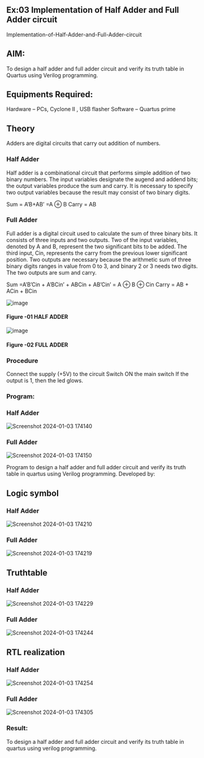 ## Ex:03 Implementation of Half Adder and Full Adder circuit
Implementation-of-Half-Adder-and-Full-Adder-circuit
## AIM:
To design a half adder and full adder circuit and verify its truth table in Quartus using Verilog programming.

## Equipments Required:
Hardware – PCs, Cyclone II , USB flasher
Software – Quartus prime
## Theory
Adders are digital circuits that carry out addition of numbers.

### Half Adder
Half adder is a combinational circuit that performs simple addition of two binary numbers. The input variables designate the augend and addend bits; the output variables produce the sum and carry. It is necessary to specify two output variables because the result may consist of two binary digits.

Sum = A’B+AB’ =A ⊕ B Carry = AB

### Full Adder
Full adder is a digital circuit used to calculate the sum of three binary bits. It consists of three inputs and two outputs. Two of the input variables, denoted by A and B, represent the two significant bits to be added. The third input, Cin, represents the carry from the previous lower significant position. Two outputs are necessary because the arithmetic sum of three binary digits ranges in value from 0 to 3, and binary 2 or 3 needs two digits. The two outputs are sum and carry.

Sum =A’B’Cin + A’BCin’ + ABCin + AB’Cin’ = A ⊕ B ⊕ Cin Carry = AB + ACin + BCin

 ![image](https://user-images.githubusercontent.com/36288975/163552156-a13e5a56-c638-4110-97d9-8896907c8d25.png)

#### Figure -01 HALF ADDER 


![image](https://user-images.githubusercontent.com/36288975/163552057-b3547877-6d07-45b4-b7e0-bcfebfad9e1d.png)

#### Figure -02 FULL ADDER 

### Procedure

Connect the supply (+5V) to the circuit
Switch ON the main switch
If the output is 1, then the led glows.
### Program:

### Half Adder
![Screenshot 2024-01-03 174140](https://github.com/yoganand12/Exp-02-Implementation-of-Half-Adder-and-Full-Adder-circuit/assets/155515519/73277007-b156-4b92-a7b9-7b6564074602)


### Full Adder
![Screenshot 2024-01-03 174150](https://github.com/yoganand12/Exp-02-Implementation-of-Half-Adder-and-Full-Adder-circuit/assets/155515519/9eaf028d-9df4-4dfc-9a25-fbaf7464de69)



Program to design a half adder and full adder circuit and verify its truth table in quartus using Verilog programming.
Developed by: 
## Logic symbol 

### Half Adder


![Screenshot 2024-01-03 174210](https://github.com/yoganand12/Exp-02-Implementation-of-Half-Adder-and-Full-Adder-circuit/assets/155515519/d5c09dd3-3c3e-4ae8-acbf-4dc57a3caa9a)

### Full Adder
![Screenshot 2024-01-03 174219](https://github.com/yoganand12/Exp-02-Implementation-of-Half-Adder-and-Full-Adder-circuit/assets/155515519/86a061e6-4bef-4289-92e4-1aa6dc6d4bd2)


## Truthtable

### Half Adder

![Screenshot 2024-01-03 174229](https://github.com/yoganand12/Exp-02-Implementation-of-Half-Adder-and-Full-Adder-circuit/assets/155515519/0ad0d84c-86e5-49f6-a59a-6d95afbdd38c)


### Full Adder

![Screenshot 2024-01-03 174244](https://github.com/yoganand12/Exp-02-Implementation-of-Half-Adder-and-Full-Adder-circuit/assets/155515519/12656811-5439-45a0-8728-0d0c26ea79ca)

## RTL realization

### Half Adder

![Screenshot 2024-01-03 174254](https://github.com/yoganand12/Exp-02-Implementation-of-Half-Adder-and-Full-Adder-circuit/assets/155515519/86783fee-22d6-4845-b4d6-cdc5373d2a28)


 ### Full Adder

 ![Screenshot 2024-01-03 174305](https://github.com/yoganand12/Exp-02-Implementation-of-Half-Adder-and-Full-Adder-circuit/assets/155515519/6b953b50-a854-4f75-8d92-a41e24e3aa2d)


### Result:

To design a half adder and full adder circuit and verify its truth table in quartus using verilog programming.
